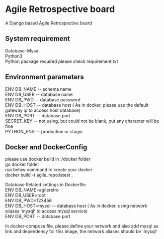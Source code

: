 # Agile Retrospective board
A Django based Agile Retrospective board

## System requirement
Database: Mysql<br/>
Python3<br/>
Python package required please check requirement.txt

## Environment parameters
ENV DB_NAME -- schema name<br/>
ENV DB_USER -- database name<br/>
ENV DB_PWD -- database password<br/>
ENV DB_HOST -- database host ( As in docker, please use the default gateway ip to access host database)<br/>
ENV DB_PORT -- database port<br/>
SECRET_KEY -- not using, but could not be blank, put any character will be fine<br/>
PYTHON_ENV -- production or stagin<br/>

## Docker and DockerConfig
please use docker build in ./docker folder<br/>
go docker folder<br/>
run below command to create your docker<br/>
docker build -t agile_repo:latest .

Database Related settings in Dockerfile<br/>
ENV DB_NAME=agileretro<br/>
ENV DB_USER=root<br/>
ENV DB_PWD=123456<br/>
ENV DB_HOST=mysql  -- database host ( As in docker, using network aliases 'mysql' to access mysql service)<br/>
ENV DB_PORT -- database port<br/>

In docker-compose file, please define your network and also add mysql as link and dependency for this image, the network aliases should be 'mysql'